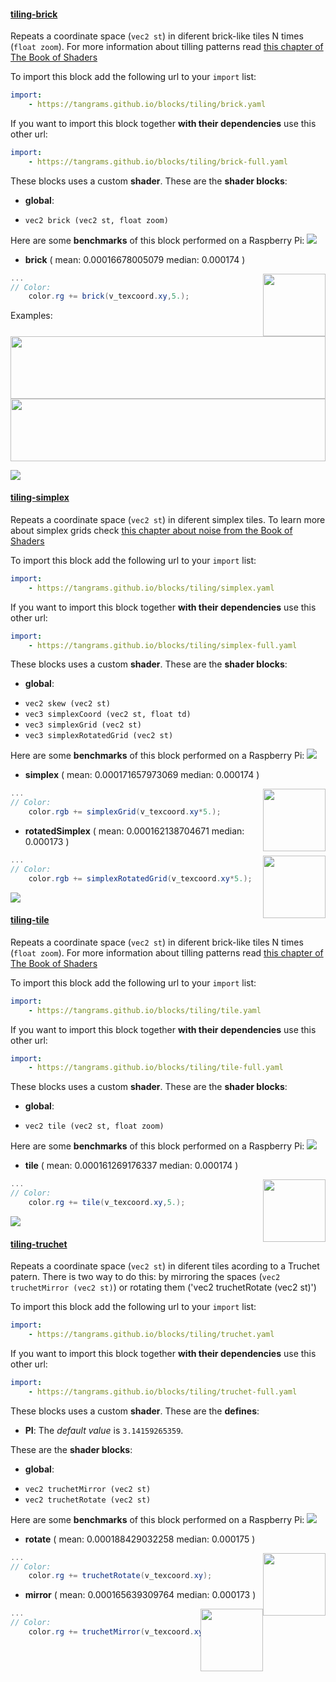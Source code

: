 

#### [tiling-brick](http://tangrams.github.io/blocks/#tiling-brick) <a href="https://github.com/tangrams/blocks/blob/gh-pages/tiling/brick.yaml" target="_blank"><i class="fa fa-github" aria-hidden="true"></i></a>

Repeats a coordinate space (`vec2 st`) in diferent brick-like tiles N times (`float zoom`). For more information about tilling patterns read [this chapter of The Book of Shaders](https://thebookofshaders.com/09/)



To import this block add the following url to your `import` list:

```yaml
import:
    - https://tangrams.github.io/blocks/tiling/brick.yaml
```




If you want to import this block together **with their dependencies** use this other url:

```yaml
import:
    - https://tangrams.github.io/blocks/tiling/brick-full.yaml
```


These blocks uses a custom **shader**.
These are the **shader blocks**:

- **global**:
 + `vec2 brick (vec2 st, float zoom)`

Here are some **benchmarks** of this block performed on a Raspberry Pi:
[![](http://tangrams.github.io/blocks/./tiling/test/tiling-brick.png)](http://tangrams.github.io/blocks/test.html?test=./tiling/test/tiling-brick.json)

- **brick** ( mean: 0.00016678005079 median: 0.000174 )

<a href="http://thebookofshaders.com/edit.php#http://tangrams.github.io/blocks/./tiling/test/brick-brick.frag"><img src="http://tangrams.github.io/blocks/./tiling/test/brick-brick.png" style="width:100px; height:100px; float: right; left: 55px;"></a>

```glsl
...
// Color:
    color.rg += brick(v_texcoord.xy,5.);
```


Examples:
<a href="https://mapzen.com/tangram/play/?scene=https://tangrams.github.io/tangram-sandbox/styles/patterns.yaml&lines=130" target="_blank">
<img src="https://tangrams.github.io/tangram-sandbox/styles/patterns.png" style="width: 100%; height: 100px; object-fit: cover;">
</a>
<a href="https://mapzen.com/tangram/play/?scene=https://tangrams.github.io/tangram-sandbox/styles/nursery.yaml&lines=99" target="_blank">
<img src="https://tangrams.github.io/tangram-sandbox/styles/nursery.png" style="width: 100%; height: 100px; object-fit: cover;">
</a>

![](https://mapzen.com/common/styleguide/images/divider/compass-red.png)


#### [tiling-simplex](http://tangrams.github.io/blocks/#tiling-simplex) <a href="https://github.com/tangrams/blocks/blob/gh-pages/tiling/simplex.yaml" target="_blank"><i class="fa fa-github" aria-hidden="true"></i></a>

Repeats a coordinate space (`vec2 st`) in diferent simplex tiles. To learn more about simplex grids check [this chapter about noise from the Book of Shaders](https://thebookofshaders.com/11/)



To import this block add the following url to your `import` list:

```yaml
import:
    - https://tangrams.github.io/blocks/tiling/simplex.yaml
```




If you want to import this block together **with their dependencies** use this other url:

```yaml
import:
    - https://tangrams.github.io/blocks/tiling/simplex-full.yaml
```


These blocks uses a custom **shader**.
These are the **shader blocks**:

- **global**:
 + `vec2 skew (vec2 st)`
 + `vec3 simplexCoord (vec2 st, float td)`
 + `vec3 simplexGrid (vec2 st)`
 + `vec3 simplexRotatedGrid (vec2 st)`

Here are some **benchmarks** of this block performed on a Raspberry Pi:
[![](http://tangrams.github.io/blocks/./tiling/test/tiling-simplex.png)](http://tangrams.github.io/blocks/test.html?test=./tiling/test/tiling-simplex.json)

- **simplex** ( mean: 0.000171657973069 median: 0.000174 )

<a href="http://thebookofshaders.com/edit.php#http://tangrams.github.io/blocks/./tiling/test/simplex-simplex.frag"><img src="http://tangrams.github.io/blocks/./tiling/test/simplex-simplex.png" style="width:100px; height:100px; float: right; left: 55px;"></a>

```glsl
...
// Color:
    color.rgb += simplexGrid(v_texcoord.xy*5.);
```


- **rotatedSimplex** ( mean: 0.000162138704671 median: 0.000173 )

<a href="http://thebookofshaders.com/edit.php#http://tangrams.github.io/blocks/./tiling/test/simplex-rotatedSimplex.frag"><img src="http://tangrams.github.io/blocks/./tiling/test/simplex-rotatedSimplex.png" style="width:100px; height:100px; float: right; left: 55px;"></a>

```glsl
...
// Color:
    color.rgb += simplexRotatedGrid(v_texcoord.xy*5.);
```


![](https://mapzen.com/common/styleguide/images/divider/compass-red.png)


#### [tiling-tile](http://tangrams.github.io/blocks/#tiling-tile) <a href="https://github.com/tangrams/blocks/blob/gh-pages/tiling/tile.yaml" target="_blank"><i class="fa fa-github" aria-hidden="true"></i></a>

Repeats a coordinate space (`vec2 st`) in diferent brick-like tiles N times (`float zoom`). For more information about tilling patterns read [this chapter of The Book of Shaders](https://thebookofshaders.com/09/)



To import this block add the following url to your `import` list:

```yaml
import:
    - https://tangrams.github.io/blocks/tiling/tile.yaml
```




If you want to import this block together **with their dependencies** use this other url:

```yaml
import:
    - https://tangrams.github.io/blocks/tiling/tile-full.yaml
```


These blocks uses a custom **shader**.
These are the **shader blocks**:

- **global**:
 + `vec2 tile (vec2 st, float zoom)`

Here are some **benchmarks** of this block performed on a Raspberry Pi:
[![](http://tangrams.github.io/blocks/./tiling/test/tiling-tile.png)](http://tangrams.github.io/blocks/test.html?test=./tiling/test/tiling-tile.json)

- **tile** ( mean: 0.000161269176337 median: 0.000174 )

<a href="http://thebookofshaders.com/edit.php#http://tangrams.github.io/blocks/./tiling/test/tile-tile.frag"><img src="http://tangrams.github.io/blocks/./tiling/test/tile-tile.png" style="width:100px; height:100px; float: right; left: 55px;"></a>

```glsl
...
// Color:
    color.rg += tile(v_texcoord.xy,5.);
```


![](https://mapzen.com/common/styleguide/images/divider/compass-red.png)


#### [tiling-truchet](http://tangrams.github.io/blocks/#tiling-truchet) <a href="https://github.com/tangrams/blocks/blob/gh-pages/tiling/truchet.yaml" target="_blank"><i class="fa fa-github" aria-hidden="true"></i></a>

Repeats a coordinate space (`vec2 st`) in diferent tiles acording to a Truchet patern.
There is two way to do this: by mirroring the spaces (`vec2 truchetMirror (vec2 st)`) or rotating them ('vec2 truchetRotate (vec2 st)')



To import this block add the following url to your `import` list:

```yaml
import:
    - https://tangrams.github.io/blocks/tiling/truchet.yaml
```




If you want to import this block together **with their dependencies** use this other url:

```yaml
import:
    - https://tangrams.github.io/blocks/tiling/truchet-full.yaml
```


These blocks uses a custom **shader**.
These are the **defines**:
 -  **PI**:  The *default value* is ```3.14159265359```. 

These are the **shader blocks**:

- **global**:
 + `vec2 truchetMirror (vec2 st)`
 + `vec2 truchetRotate (vec2 st)`

Here are some **benchmarks** of this block performed on a Raspberry Pi:
[![](http://tangrams.github.io/blocks/./tiling/test/tiling-truchet.png)](http://tangrams.github.io/blocks/test.html?test=./tiling/test/tiling-truchet.json)

- **rotate** ( mean: 0.000188429032258 median: 0.000175 )

<a href="http://thebookofshaders.com/edit.php#http://tangrams.github.io/blocks/./tiling/test/truchet-rotate.frag"><img src="http://tangrams.github.io/blocks/./tiling/test/truchet-rotate.png" style="width:100px; height:100px; float: right; left: 55px;"></a>

```glsl
...
// Color:
    color.rg += truchetRotate(v_texcoord.xy);
```


- **mirror** ( mean: 0.000165639309764 median: 0.000173 )

<a href="http://thebookofshaders.com/edit.php#http://tangrams.github.io/blocks/./tiling/test/truchet-mirror.frag"><img src="http://tangrams.github.io/blocks/./tiling/test/truchet-mirror.png" style="width:100px; height:100px; float: right; left: 55px;"></a>

```glsl
...
// Color:
    color.rg += truchetMirror(v_texcoord.xy);
```

